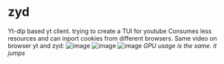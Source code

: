 # zyd
Yt-dlp based yt client. trying to create a TUI for youtube
Consumes less resources and can inport cookies from different browsers.
Same video on browser yt and zyd:
![image](https://github.com/user-attachments/assets/707780d1-06b0-4706-be86-b84d467e55ec)
![image](https://github.com/user-attachments/assets/072ce71a-15fc-4fec-a132-c9269f9588da)
![image](https://github.com/user-attachments/assets/ca40e124-8c75-4699-b35f-9f78a0724f6b)
*GPU usage is the same. it jumps*
